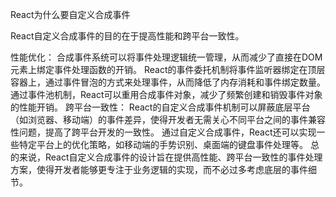 React为什么要自定义合成事件


React自定义合成事件的目的在于提高性能和跨平台一致性。

性能优化：
合成事件系统可以将事件处理逻辑统一管理，从而减少了直接在DOM元素上绑定事件处理函数的开销。
React的事件委托机制将事件监听器绑定在顶层容器上，通过事件冒泡的方式来处理事件，从而降低了内存消耗和事件绑定数量。
通过事件池机制，React可以重用合成事件对象，减少了频繁创建和销毁事件对象的性能开销。
跨平台一致性：
React的自定义合成事件机制可以屏蔽底层平台（如浏览器、移动端）的事件差异，使得开发者无需关心不同平台之间的事件兼容性问题，提高了跨平台开发的一致性。
通过自定义合成事件，React还可以实现一些特定平台上的优化策略，如移动端的手势识别、桌面端的键盘事件处理等。
总的来说，React自定义合成事件的设计旨在提供高性能、跨平台一致性的事件处理方案，使得开发者能够更专注于业务逻辑的实现，而不必过多考虑底层的事件细节。